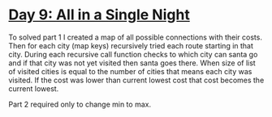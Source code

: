# [Day 9: All in a Single Night](https://adventofcode.com/2015/day/9)

To solved part 1 I created a map of all possible connections with their costs.
Then for each city (map keys) recursively tried each route starting in that city.
During each recursive call function checks to which city can santa go and if that city was
not yet visited then santa goes there. When size of list of visited cities is equal to the number
of cities that means each city was visited. If the cost was lower than current lowest cost
that cost becomes the current lowest.

Part 2 required only to change min to max.
